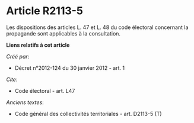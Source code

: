 # Article R2113-5

Les dispositions des articles L. 47 et L. 48 du code électoral concernant la propagande sont applicables à la consultation.

**Liens relatifs à cet article**

_Créé par_:

  - Décret n°2012-124 du 30 janvier 2012 - art. 1

_Cite_:

  - Code électoral - art. L47

_Anciens textes_:

  - Code général des collectivités territoriales - art. D2113-5 (T)
